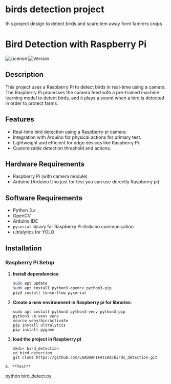 # birds detection project
this project design to detect birds and scare tem away form famrers crops 
 # Bird Detection with Raspberry Pi

![License](https://img.shields.io/badge/license-MIT-blue.svg)
![Version](https://img.shields.io/badge/version-1.0.0-green.svg)

## Description

This project uses a Raspberry Pi to detect birds in real-time using a camera. The Raspberry Pi processes the camera feed with a pre-trained machine learning model to detect birds, and it plays a sound when a bird is detected in order to protect farms.

## Features

- Real-time bird detection using a Raspberry pi camera.
- Integration with Arduino for physical actions for primary test.
- Lightweight and efficient for edge devices like Raspberry Pi.
- Customizable detection threshold and actions.

## Hardware Requirements

- Raspberry Pi (with camera module)
- Arduino (Arduino Uno just for test you can use derectly Raspberry pi)

## Software Requirements

- Python 3.x
- OpenCV
- Arduino IDE
- `pyserial` library for Raspberry Pi-Arduino communication
- ultralytics for YOLO 

## Installation

### Raspberry Pi Setup

1. **Install dependencies**:
   ```bash
   sudo apt update
   sudo apt install python3-opencv python3-pip
   pip3 install tensorflow pyserial
   ```
2. **Create a new environment in Raspberry pi for libraries**:
   ```
   sudo apt install python3 python3-venv python3-pip
   python3 -m venv venv
   source venv/bin/activate
   pip install ultralytics
   pip install pygame 
   ```
4. **load the project in Raspberry pi**
   ```
   mkdir bird_detection
   cd bird_detection
   git clone https://github.com/LAAOUAFIFATIHA/birds_detection.git
  ```
6. **Test**
  ```
python bird_detect.py

   
